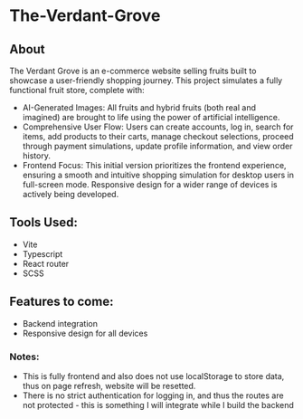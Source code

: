 # The-Verdant-Grove

## About
The Verdant Grove is an e-commerce website selling fruits built to showcase a user-friendly shopping journey. This project simulates a fully functional fruit store, complete with:

- AI-Generated Images: All fruits and hybrid fruits (both real and imagined) are brought to life using the power of artificial intelligence.
- Comprehensive User Flow: Users can create accounts, log in, search for items, add products to their carts, manage checkout selections, proceed through payment simulations, update profile information, and view order history.
- Frontend Focus: This initial version prioritizes the frontend experience, ensuring a smooth and intuitive shopping simulation for desktop users in full-screen mode. Responsive design for a wider range of devices is actively being developed.

## Tools Used:
- Vite
- Typescript
- React router
- SCSS

## Features to come:
- Backend integration
- Responsive design for all devices

### Notes:
- This is fully frontend and also does not use localStorage to store data, thus on page refresh, website will be resetted.
- There is no strict authentication for logging in, and thus the routes are not protected - this is something I will integrate while I build the backend

